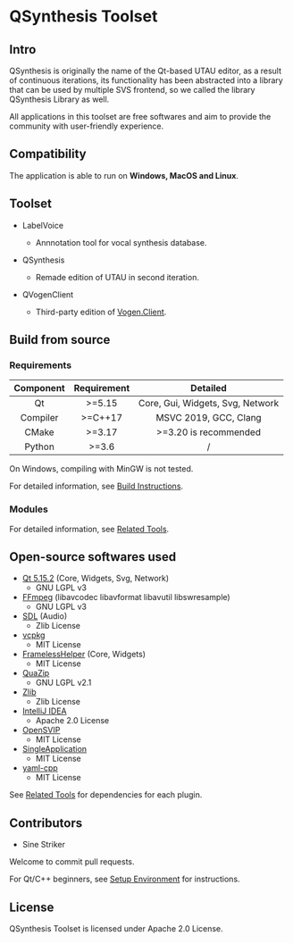 # QSynthesis Toolset

## Intro

QSynthesis is originally the name of the Qt-based UTAU editor, as a result of continuous iterations, its functionality has been abstracted into a library that can be used by multiple SVS frontend, so we called the library QSynthesis Library as well.

All applications in this toolset are free softwares and aim to provide the community with user-friendly experience.

## Compatibility

The application is able to run on **Windows, MacOS and Linux**.

## Toolset

+ LabelVoice
    + Annnotation tool for vocal synthesis database.

+ QSynthesis
    + Remade edition of UTAU in second iteration.

+ QVogenClient
    + Third-party edition of [Vogen.Client](https://github.com/aqtq314/Vogen.Client).

## Build from source

### Requirements

| Component | Requirement |              Detailed                |
|:---------:|:-----------:|:------------------------------------:|
|    Qt     |   >=5.15    |   Core, Gui, Widgets, Svg, Network   |
| Compiler  |   >=C++17   |        MSVC 2019, GCC, Clang         |
|   CMake   |   >=3.17    |        >=3.20 is recommended         |
|  Python   |   >=3.6     |                  /                   |


On Windows, compiling with MinGW is not tested.

For detailed information, see [Build Instructions](./docs/build-instructions.md).


### Modules

For detailed information, see [Related Tools](./docs/related-tools.md).


## Open-source softwares used

+ [Qt 5.15.2](https://www.qt.io/) (Core, Widgets, Svg, Network)
    + GNU LGPL v3
+ [FFmpeg](https://github.com/FFmpeg/FFmpeg) (libavcodec libavformat libavutil libswresample)
    + GNU LGPL v3
+ [SDL](https://github.com/libsdl-org/SDL) (Audio)
    + Zlib License
+ [vcpkg](https://github.com/microsoft/vcpkg)
    + MIT License
+ [FramelessHelper](https://github.com/wangwenx190/framelesshelper) (Core, Widgets)
    + MIT License
+ [QuaZip](https://github.com/stachenov/quazip)
    + GNU LGPL v2.1
+ [Zlib](http://www.zlib.net/)
    + Zlib License
+ [IntelliJ IDEA](https://github.com/JetBrains/intellij-community)
    + Apache 2.0 License
+ [OpenSVIP](https://github.com/yqzhishen/opensvip)
    + MIT License
+ [SingleApplication](https://github.com/itay-grudev/SingleApplication)
    + MIT License
+ [yaml-cpp](https://github.com/jbeder/yaml-cpp)
    + MIT License

See [Related Tools](./docs/related-tools.md) for dependencies for each plugin.

## Contributors

+ Sine Striker

Welcome to commit pull requests.

For Qt/C++ beginners, see [Setup Environment](./docs/setup-env.md) for instructions.

## License

QSynthesis Toolset is licensed under Apache 2.0 License.
